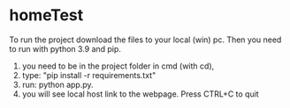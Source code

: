 # homeTest

To run the project download the files to your local (win) pc.
Then you need to run with python 3.9 and pip.
1. you need to be in the project folder in cmd (with cd),
2. type: "pip install -r requirements.txt"
3. run: python app.py.
4. you will see local host link to the webpage.
Press CTRL+C to quit
